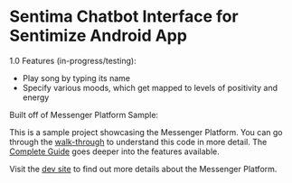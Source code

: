 # Sentima Chatbot Interface for Sentimize Android App

1.0 Features (in-progress/testing):
- Play song by typing its name
- Specify various moods, which get mapped to levels of positivity and energy

Built off of Messenger Platform Sample:

This is a sample project showcasing the Messenger Platform. You can go through the [walk-through](https://developers.facebook.com/docs/messenger-platform/quickstart) to understand this code in more detail. The [Complete Guide](https://developers.facebook.com/docs/messenger-platform/implementation) goes deeper into the features available.

Visit the [dev site](https://developers.facebook.com/docs/messenger-platform/) to find out more details about the Messenger Platform.


